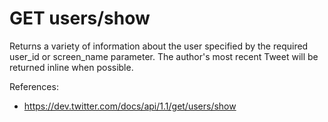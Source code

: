 # GET users/show

Returns a variety of information about the user specified by the required user_id or screen_name parameter. The author's most recent Tweet will be returned inline when possible.

References:

* https://dev.twitter.com/docs/api/1.1/get/users/show
